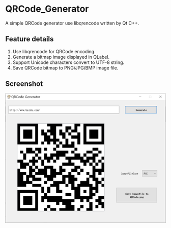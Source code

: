 # QRCode_Generator
A simple QRCode generator use libqrencode written by Qt C++.

## Feature details
1. Use libqrencode for QRCode encoding.
2. Generate a bitmap image displayed in QLabel.
3. Support Unicode characters convert to UTF-8 string.
4. Save QRCode bitmap to PNG/JPG/BMP image file.

## Screenshot
![Screenshot](https://raw.githubusercontent.com/Zalafina/QRCode_Generator/master/snapshot/QRCode_Generator_snapshot.png)
